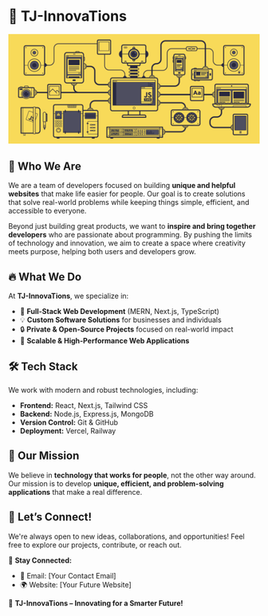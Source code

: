 # 🚀 TJ-InnovaTions  


![MasterHead](js-gifs.gif)

## 🌟 Who We Are  

We are a team of developers focused on building **unique and helpful websites** that make life easier for people. Our goal is to create solutions that solve real-world problems while keeping things simple, efficient, and accessible to everyone.  

Beyond just building great products, we want to **inspire and bring together developers** who are passionate about programming. By pushing the limits of technology and innovation, we aim to create a space where creativity meets purpose, helping both users and developers grow.  

## 🔥 What We Do  

At **TJ-InnovaTions**, we specialize in:  
- 🚀 **Full-Stack Web Development** (MERN, Next.js, TypeScript)  
- 💡 **Custom Software Solutions** for businesses and individuals  
- 🔒 **Private & Open-Source Projects** focused on real-world impact  
- 🎯 **Scalable & High-Performance Web Applications**  

## 🛠 Tech Stack  

We work with modern and robust technologies, including:  
- **Frontend:** React, Next.js, Tailwind CSS  
- **Backend:** Node.js, Express.js, MongoDB  
- **Version Control:** Git & GitHub  
- **Deployment:** Vercel, Railway

## 🚀 Our Mission  

We believe in **technology that works for people**, not the other way around. Our mission is to develop **unique, efficient, and problem-solving applications** that make a real difference.  

## 🤝 Let’s Connect!  

We're always open to new ideas, collaborations, and opportunities! Feel free to explore our projects, contribute, or reach out.  

🔗 **Stay Connected:**  
- 📧 Email: [Your Contact Email]  
- 🌍 Website: [Your Future Website]  

🚀 **TJ-InnovaTions – Innovating for a Smarter Future!**
